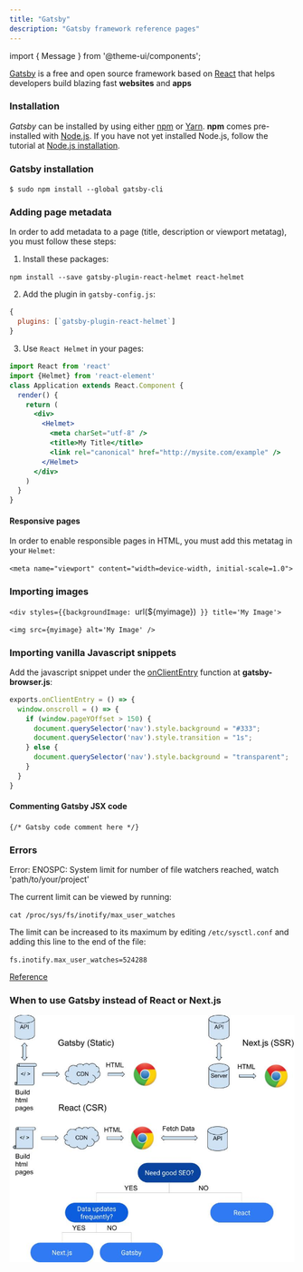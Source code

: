 ```yaml
---
title: "Gatsby"
description: "Gatsby framework reference pages"
---
```

import { Message } from '@theme-ui/components';


[Gatsby](https://www.gatsbyjs.org/) is a free and open source framework based on [React](https://reactjs.org/) that helps developers build blazing fast **websites** and **apps**

### Installation
*Gatsby* can be installed by using either [npm](https://www.npmjs.com/) or [Yarn](https://yarnpkg.com/lang/en/). **npm** comes pre-installed with [Node.js](https://nodejs.org/en/). If you have not yet installed Node.js, follow the tutorial at [Node.js installation](/nodejs).


### Gatsby installation
`$ sudo npm install --global gatsby-cli`

### Adding page metadata
In order to add metadata to a page (title, description or viewport metatag), you must follow these steps:

1. Install these packages:

  `npm install --save gatsby-plugin-react-helmet react-helmet`

2. Add the plugin in `gatsby-config.js`:

```jsx
{
  plugins: [`gatsby-plugin-react-helmet`]
}
```

3. Use `React Helmet` in your pages:

```jsx
import React from 'react'
import {Helmet} from 'react-element'
class Application extends React.Component {
  render() {
    return (
      <div>
        <Helmet>
          <meta charSet="utf-8" />
          <title>My Title</title>
          <link rel="canonical" href="http://mysite.com/example" />
        </Helmet>
      </div>
    )
  }
}
```

#### Responsive pages

In order to enable responsible pages in HTML, you must add this metatag in your `Helmet`:

`<meta name="viewport" content="width=device-width, initial-scale=1.0">`

### Importing images

`<div styles={{backgroundImage: `url(${myimage})` }} title='My Image'>`

`<img src={myimage} alt='My Image' />`

### Importing vanilla Javascript snippets

Add the javascript snippet under the <a href="https://www.gatsbyjs.org/docs/browser-apis/#onClientEntry" target="_black">onClientEntry</a> function at **gatsby-browser.js**:

```js
exports.onClientEntry = () => {
  window.onscroll = () => {
    if (window.pageYOffset > 150) {
      document.querySelector('nav').style.background = "#333";
      document.querySelector('nav').style.transition = "1s";
    } else {
      document.querySelector('nav').style.background = "transparent";
    }
  }
}
```


#### Commenting Gatsby JSX code

`{/* Gatsby code comment here */}`


### Errors

<Message variant='warning'>
Error: ENOSPC: System limit for number of file watchers reached, watch 'path/to/your/project'
</Message>

The current limit can be viewed by running:

`cat /proc/sys/fs/inotify/max_user_watches`

The limit can be increased to its maximum by editing `/etc/sysctl.conf` and adding this line to the end of the file:

`fs.inotify.max_user_watches=524288`

<a href="https://code.visualstudio.com/docs/setup/linux#_visual-studio-code-is-unable-to-watch-for-file-changes-in-this-large-workspace-error-enospc" target="_blank">Reference</a>

### When to use Gatsby instead of React or Next.js

![Gatsby](../src/gatsby-react-nextjs.jpg)